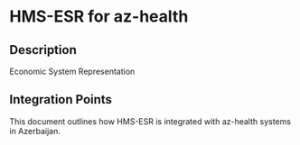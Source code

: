# HMS-ESR for az-health

## Description

Economic System Representation

## Integration Points

This document outlines how HMS-ESR is integrated with az-health systems in Azerbaijan.
